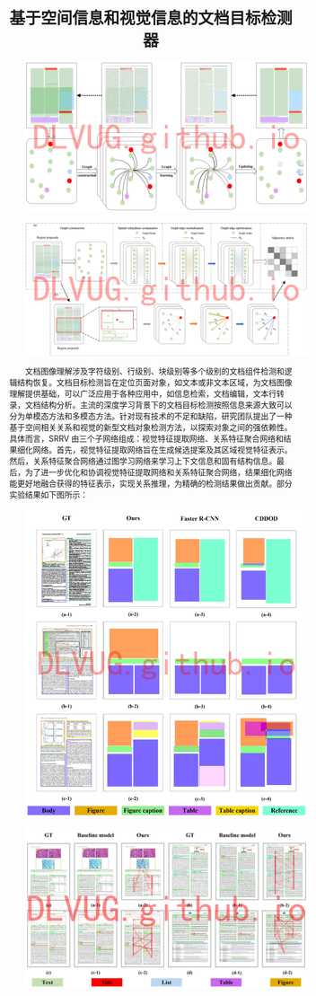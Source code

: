 <h1>基于空间信息和视觉信息的文档目标检测器</h1>

![1](./imgs/基于空间相关性的文档对象分割/1.jpg)

![2](./imgs/基于空间相关性的文档对象分割/2.jpg)

文档图像理解涉及字符级别、行级别、块级别等多个级别的文档组件检测和逻辑结构恢复。文档目标检测旨在定位页面对象，如文本或非文本区域，为文档图像理解提供基础，可以广泛应用于各种应用中，如信息检索，文档编辑，文本行转录，文档结构分析。主流的深度学习背景下的文档目标检测按照信息来源大致可以分为单模态方法和多模态方法。针对现有技术的不足和缺陷，研究团队提出了一种基于空间相关关系和视觉的新型文档对象检测方法，以探索对象之间的强依赖性。具体而言，SRRV 由三个子网络组成：视觉特征提取网络、关系特征聚合网络和结果细化网络。首先，视觉特征提取网络旨在生成候选提案及其区域视觉特征表示。然后，关系特征聚合网络通过图学习网络来学习上下文信息和固有结构信息。最后，为了进一步优化和协调视觉特征提取网络和关系特征聚合网络，结果细化网络能更好地融合获得的特征表示，实现关系推理，为精确的检测结果做出贡献。部分实验结果如下图所示：

![3](./imgs/基于空间相关性的文档对象分割/3.jpg)

![4](./imgs/基于空间相关性的文档对象分割/4.jpg)

<style scoped>
p {
    text-indent: 2em;
}
h1 {
    text-align: center;
}
</style>
